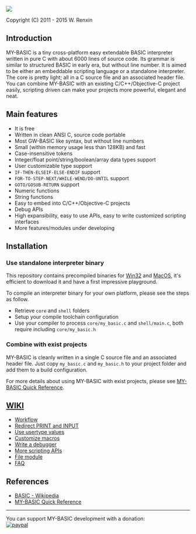 ![](resource/icon.ico)

Copyright (C) 2011 - 2015 W. Renxin

## Introduction

MY-BASIC is a tiny cross-platform easy extendable BASIC interpreter written in pure C with about 6000 lines of source code. Its grammar is similar to structured BASIC in early era, but without line number. It is aimed to be either an embeddable scripting language or a standalone interpreter. The core is pretty light; all in a C source file and an associated header file. You can combine MY-BASIC with an existing C/C++/Objective-C project easily, scripting driven can make your projects more powerful, elegant and neat.

## Main features

* It is free
* Written in clean ANSI C, source code portable
* Most GW-BASIC like syntax, but without line numbers
* Small (within memory usage less than 128KB) and fast
* Case-insensitive tokens
* Integer/float point/string/boolean/array data types support
* User customizable type support
* `IF-THEN-ELSEIF-ELSE-ENDIF` support
* `FOR-TO-STEP-NEXT/WHILE-WEND/DO-UNTIL` support
* `GOTO/GOSUB-RETURN` support
* Numeric functions
* String functions
* Easy to embed into C/C++/Objective-C projects
* Debug APIs
* High expansibility, easy to use APIs, easy to write customized scripting interfaces
* More features/modules under developing

## Installation

### Use standalone interpreter binary

This repository contains precompiled binaries for [Win32](output/my_basic.exe) and [MacOS](output/my_basic_mac), it's efficient to download it and have a first impressive playground.

To compile an interpreter binary for your own platform, please see the steps as follow.

* Retrieve `core` and `shell` folders
* Setup your compile toolchain configuration
* Use your compiler to process `core/my_basic.c` and `shell/main.c`, both require including `core/my_basic.h`

### Combine with exist projects

MY-BASIC is cleanly written in a single C source file and an associated header file. Just copy `my_basic.c` and `my_basic.h` to your project folder and add them to a build configuration.

For more details about using MY-BASIC with exist projects, please see [MY-BASIC Quick Reference](MY-BASIC%20Quick%20Reference.pdf).

## [WIKI](https://github.com/paladin-t/my_basic/wiki)

* [Workflow](https://github.com/paladin-t/my_basic/wiki/Workflow)
* [Redirect PRINT and INPUT](https://github.com/paladin-t/my_basic/wiki/Redirect-PRINT-and-INPUT)
* [Use usertype values](https://github.com/paladin-t/my_basic/wiki/Use-usertype-values)
* [Customize macros](https://github.com/paladin-t/my_basic/wiki/Customize-macros)
* [Write a debugger](https://github.com/paladin-t/my_basic/wiki/Write-a-debugger)
* [More scripting APIs](https://github.com/paladin-t/my_basic/wiki/More-scripting-APIs)
 * [File module](https://github.com/paladin-t/my_basic/wiki/File-module)
* [FAQ](https://github.com/paladin-t/my_basic/wiki/FAQ)

## References

* [BASIC - Wikipedia](http://en.wikipedia.org/wiki/BASIC)
* [MY-BASIC Quick Reference](MY-BASIC%20Quick%20Reference.pdf)

-----

You can support MY-BASIC development with a donation:
<br>
[![paypal](https://www.paypalobjects.com/en_US/i/btn/btn_donate_LG.gif)](https://www.paypal.com/cgi-bin/webscr?cmd=_donations&business=hellotony521%40gmail%2ecom&lc=US&item_name=my-basic&no_note=0&currency_code=USD&bn=PP%2dDonationsBF%3abtn_donate_LG%2egif%3aNonHostedGuest)
